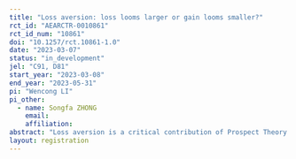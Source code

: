 ```yaml
---
title: "Loss aversion: loss looms larger or gain looms smaller?"
rct_id: "AEARCTR-0010861"
rct_id_num: "10861"
doi: "10.1257/rct.10861-1.0"
date: "2023-03-07"
status: "in_development"
jel: "C91, D81"
start_year: "2023-03-08"
end_year: "2023-05-31"
pi: "Wencong LI"
pi_other:
  - name: Songfa ZHONG
    email: 
    affiliation: 
abstract: "Loss aversion is a critical contribution of Prospect Theory to the study of decision-making. However, previous research on the construct of loss aversion in decisions under risk unveils mixed results. Some studies provide evidence for loss aversion, whereas others show a tendency for gains to be the same impactful as losses. We will employ two representations, gain-first framed and loss-first framed questions, to explore this discrepancy. In an experimental setting, we will elicit subjects’ general attitudes towards risks and losses through binary-choice questions. We will further test whether the lack of evidence supporting loss aversion in some studies is attributed to outcomes framed as gain exhibited first in mixed lotteries. "
layout: registration
---
```


